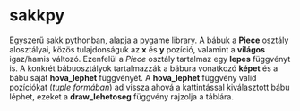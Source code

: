 # sakkpy
Egyszerű sakk pythonban, alapja a pygame library.
A bábuk a **Piece** osztály alosztályai, közös tulajdonságuk az **x** és **y** pozíció, valamint a **világos** igaz/hamis változó. Ezenfelül a *Piece* osztály tartalmaz egy **lepes** függvényt is.
A konkrét bábuosztályok tartalmazzák a bábura vonatkozó **képet** és a bábu saját **hova_lephet** függvényét.
A **hova_lephet** függvény valid pozíciókat (*tuple formában*) ad vissza ahová a kattintással kiválasztott bábu léphet, ezeket a **draw_lehetoseg** függvény rajzolja a táblára.
